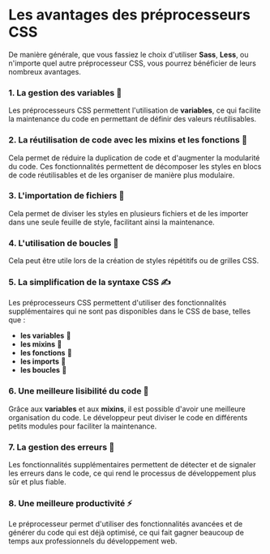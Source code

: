 # Les avantages des préprocesseurs CSS

De manière générale, que vous fassiez le choix d'utiliser **Sass**, **Less**, ou n'importe quel autre préprocesseur CSS, vous pourrez bénéficier de leurs nombreux avantages.

### 1. **La gestion des variables** 🌈
Les préprocesseurs CSS permettent l'utilisation de **variables**, ce qui facilite la maintenance du code en permettant de définir des valeurs réutilisables.

### 2. **La réutilisation de code avec les mixins et les fonctions** 🔄
Cela permet de réduire la duplication de code et d'augmenter la modularité du code. Ces fonctionnalités permettent de décomposer les styles en blocs de code réutilisables et de les organiser de manière plus modulaire.

### 3. **L'importation de fichiers** 📂
Cela permet de diviser les styles en plusieurs fichiers et de les importer dans une seule feuille de style, facilitant ainsi la maintenance.

### 4. **L'utilisation de boucles** 🔁
Cela peut être utile lors de la création de styles répétitifs ou de grilles CSS.

### 5. **La simplification de la syntaxe CSS** ✍️
Les préprocesseurs CSS permettent d'utiliser des fonctionnalités supplémentaires qui ne sont pas disponibles dans le CSS de base, telles que :
- **les variables** 🌈
- **les mixins** 🔄
- **les fonctions** 🔢
- **les imports** 📂
- **les boucles** 🔁

### 6. **Une meilleure lisibilité du code** 👀
Grâce aux **variables** et aux **mixins**, il est possible d'avoir une meilleure organisation du code. Le développeur peut diviser le code en différents petits modules pour faciliter la maintenance.

### 7. **La gestion des erreurs** 🚨
Les fonctionnalités supplémentaires permettent de détecter et de signaler les erreurs dans le code, ce qui rend le processus de développement plus sûr et plus fiable.

### 8. **Une meilleure productivité** ⚡
Le préprocesseur permet d'utiliser des fonctionnalités avancées et de générer du code qui est déjà optimisé, ce qui fait gagner beaucoup de temps aux professionnels du développement web.
